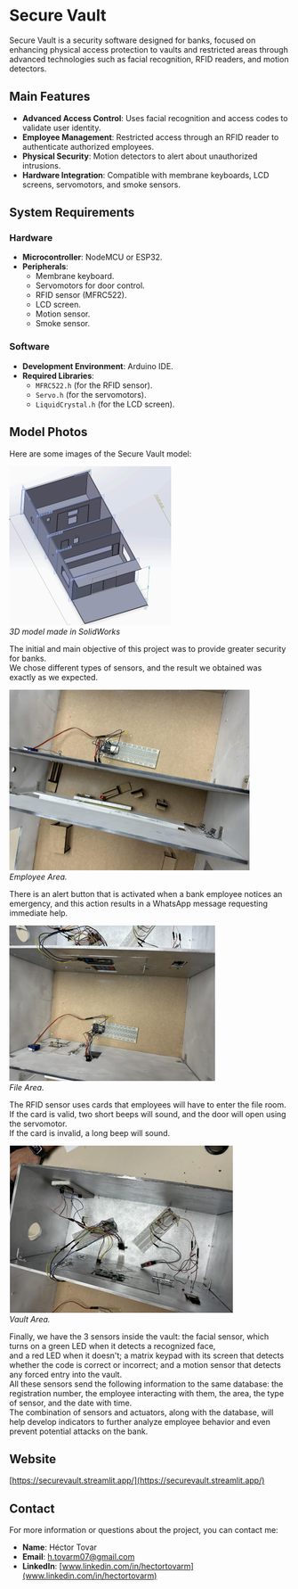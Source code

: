 # Secure Vault  

Secure Vault is a security software designed for banks, focused on enhancing physical access protection to vaults and restricted areas through advanced technologies such as facial recognition, RFID readers, and motion detectors.  

## Main Features  

- **Advanced Access Control**: Uses facial recognition and access codes to validate user identity.  
- **Employee Management**: Restricted access through an RFID reader to authenticate authorized employees.  
- **Physical Security**: Motion detectors to alert about unauthorized intrusions.  
- **Hardware Integration**: Compatible with membrane keyboards, LCD screens, servomotors, and smoke sensors.  

## System Requirements  

### Hardware  
- **Microcontroller**: NodeMCU or ESP32.  
- **Peripherals**:  
  - Membrane keyboard.  
  - Servomotors for door control.  
  - RFID sensor (MFRC522).  
  - LCD screen.  
  - Motion sensor.  
  - Smoke sensor.  

### Software  
- **Development Environment**: Arduino IDE.  
- **Required Libraries**:  
  - `MFRC522.h` (for the RFID sensor).  
  - `Servo.h` (for the servomotors).  
  - `LiquidCrystal.h` (for the LCD screen).  

## Model Photos  

Here are some images of the Secure Vault model:

![3D View](./Images/3D.png)  
*3D model made in SolidWorks*  

The initial and main objective of this project was to provide greater security for banks.  
We chose different types of sensors, and the result we obtained was exactly as we expected.  

![Employee Area](./Images/ZonaEmpleados.png)  
*Employee Area.*

There is an alert button that is activated when a bank employee notices an emergency, and this action results in a WhatsApp message requesting immediate help.

![File area](./Images/ZonadeArchivos.png)  
*File Area.*  

The RFID sensor uses cards that employees will have to enter the file room.  
If the card is valid, two short beeps will sound, and the door will open using the servomotor.  
If the card is invalid, a long beep will sound.  

![Vault area](./Images/ZonaBoveda.png)  
*Vault Area.*  

Finally, we have the 3 sensors inside the vault: the facial sensor, which turns on a green LED when it detects a recognized face,  
and a red LED when it doesn't; a matrix keypad with its screen that detects whether the code is correct or incorrect; and a motion sensor that detects any forced entry into the vault.  
All these sensors send the following information to the same database: the registration number, the employee interacting with them, the area, the type of sensor, and the date with time.  
The combination of sensors and actuators, along with the database, will help develop indicators to further analyze employee behavior and even prevent potential attacks on the bank.  

## Website
[https://securevault.streamlit.app/](https://securevault.streamlit.app/)

## Contact  

For more information or questions about the project, you can contact me:  
- **Name**: Héctor Tovar  
- **Email**: h.tovarm07@gmail.com  
- **LinkedIn**: [www.linkedin.com/in/hectortovarm](www.linkedin.com/in/hectortovarm)
